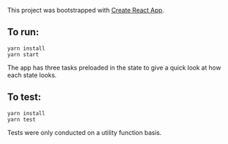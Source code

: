 This project was bootstrapped with [Create React App](https://github.com/facebook/create-react-app).

## To run:

```
yarn install
yarn start
```

The app has three tasks preloaded in the state to give a quick look at how each state looks.

## To test:

```
yarn install
yarn test
```

Tests were only conducted on a utility function basis.
